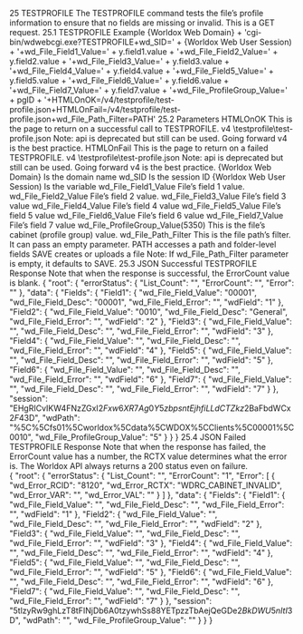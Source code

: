 25	TESTPROFILE
The TESTPROFILE command tests the file’s profile information to ensure that no fields are missing or invalid. This is a GET request.
25.1	TESTPROFILE Example
{Worldox Web Domain}  + 'cgi-bin/wdwebcgi.exe?TESTPROFILE+wd_SID=' + {Worldox Web User Session) + '+wd_File_Field1_Value=' + y.field1.value + '+wd_File_Field2_Value=' + y.field2.value + '+wd_File_Field3_Value=' + y.field3.value + '+wd_File_Field4_Value=' + y.field4.value + '+wd_File_Field5_Value=' + y.field5.value + '+wd_File_Field6_Value=' + y.field6.value + '+wd_File_Field7_Value=' + y.field7.value + '+wd_File_ProfileGroup_Value=' + pgID + '+HTMLOnOK=/v4/testprofile/test-profile.json+HTMLOnFail=/v4/testprofile/test-profile.json+wd_File_Path_Filter=PATH'
25.2	Parameters
HTMLOnOK
This is the page to return on a successful call to TESTPROFILE.
v4 \testprofile\test-profile.json
Note: api is deprecated but still can be used. Going forward v4 is the best practice.
HTMLOnFail
This is the page to return on a failed TESTPROFILE.
v4 \testprofile\test-profile.json
Note: api is deprecated but still can be used. Going forward v4 is the best practice.
{Worldox Web Domain} 
	Is the domain name
wd_SID
	Is the session ID
{Worldox Web User Session)
	Is the variable
wd_File_Field1_Value
File’s field 1 value.
wd_File_Field2_Value
File’s field 2 value.
wd_File_Field3_Value
File’s field 3 value
wd_File_Field4_Value
File’s field 4 value
wd_File_Field5_Value
File’s field 5 value
wd_File_Field6_Value
File’s field 6 value
wd_File_Field7_Value
File’s field 7 value
wd_File_ProfileGroup_Value(5350)
	This is the file’s cabinet (profile group) value.
wd_File_Path_Filter
	This is the file path’s filter. It can pass an empty parameter.
PATH
		accesses a path and folder-level fields
SAVE
creates or uploads a file
Note: If wd_File_Path_Filter parameter is empty, it defaults to SAVE.
25.3	JSON Successful TESTPROFILE Response
Note that when the response is successful, the ErrorCount value is blank. 
{
    "root": {
        "errorStatus": {
            "List_Count": "",
            "ErrorCount": "",
            "Error": ""
        },
        "data": {
            "Fields": {
                "Field1": {
                    "wd_File_Field_Value": "00001",
                    "wd_File_Field_Desc": "00001",
                    "wd_File_Field_Error": "",
                    "wdField": "1"
                },
                "Field2": {
                    "wd_File_Field_Value": "0010",
                    "wd_File_Field_Desc": "General",
                    "wd_File_Field_Error": "",
                    "wdField": "2"
                },
                "Field3": {
                    "wd_File_Field_Value": "",
                    "wd_File_Field_Desc": "",
                    "wd_File_Field_Error": "",
                    "wdField": "3"
                },
                "Field4": {
                    "wd_File_Field_Value": "",
                    "wd_File_Field_Desc": "",
                    "wd_File_Field_Error": "",
                    "wdField": "4"
                },
                "Field5": {
                    "wd_File_Field_Value": "",
                    "wd_File_Field_Desc": "",
                    "wd_File_Field_Error": "",
                    "wdField": "5"
                },
                "Field6": {
                    "wd_File_Field_Value": "",
                    "wd_File_Field_Desc": "",
                    "wd_File_Field_Error": "",
                    "wdField": "6"
                },
                "Field7": {
                    "wd_File_Field_Value": "",
                    "wd_File_Field_Desc": "",
                    "wd_File_Field_Error": "",
                    "wdField": "7"
                }
            },
            "session": "EHgRICvIKW4FNzZGxI$2Fxw6XR7Ag0Y5zbpsntEjhfiLLdCTZkz$2BaFbdWCx$2F4$3D",
            "wdPath": "%5C%5Cfs01%5Cworldox%5Cdata%5CWDOX%5CClients%5C00001%5C0010",
            "wd_File_ProfileGroup_Value": "5"
        }
    }
}
25.4	JSON Failed TESTPROFILE Response
Note that when the response has failed, the ErrorCount value has a number, the RCTX value determines what the error is. The Worldox API always returns a 200 status even on failure.  
{
    "root": {
        "errorStatus": {
            "List_Count": "",
            "ErrorCount": "1",
            "Error": [
                {
                    "wd_Error_RCID": "8120",
                    "wd_Error_RCTX": "WDRC_CABINET_INVALID",
                    "wd_Error_VAR": "",
                    "wd_Error_VAL": ""
                }
            ]
        },
        "data": {
            "Fields": {
                "Field1": {
                    "wd_File_Field_Value": "",
                    "wd_File_Field_Desc": "",
                    "wd_File_Field_Error": "",
                    "wdField": "1"
                },
                "Field2": {
                    "wd_File_Field_Value": "",
                    "wd_File_Field_Desc": "",
                    "wd_File_Field_Error": "",
                    "wdField": "2"
                },
                "Field3": {
                    "wd_File_Field_Value": "",
                    "wd_File_Field_Desc": "",
                    "wd_File_Field_Error": "",
                    "wdField": "3"
                },
                "Field4": {
                    "wd_File_Field_Value": "",
                    "wd_File_Field_Desc": "",
                    "wd_File_Field_Error": "",
                    "wdField": "4"
                },
                "Field5": {
                    "wd_File_Field_Value": "",
                    "wd_File_Field_Desc": "",
                    "wd_File_Field_Error": "",
                    "wdField": "5"
                },
                "Field6": {
                    "wd_File_Field_Value": "",
                    "wd_File_Field_Desc": "",
                    "wd_File_Field_Error": "",
                    "wdField": "6"
                },
                "Field7": {
                    "wd_File_Field_Value": "",
                    "wd_File_Field_Desc": "",
                    "wd_File_Field_Error": "",
                    "wdField": "7"
                }
            },
            "session": "5tlzyRw9ghLzT8tFINjDb6A0tzywhSs88YETpzzTbAejQeGDe$2BkDWU5nItI$3D",
            "wdPath": "",
            "wd_File_ProfileGroup_Value": ""
        }
    }
}
 
